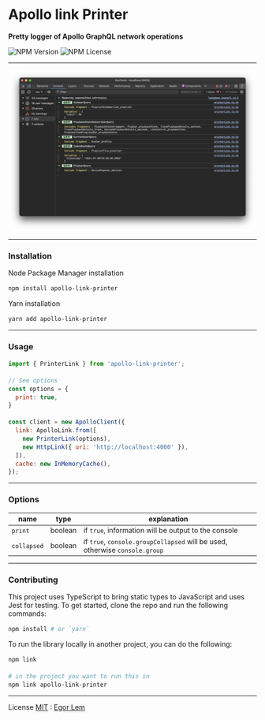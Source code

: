 # Apollo link Printer         

**Pretty logger of Apollo GraphQL network operations** 

![NPM Version](https://img.shields.io/npm/v/apollo-link-printer?style=for-the-badge&color=%2384D5AC&labelColor=%23303030) 
![NPM License](https://img.shields.io/npm/l/apollo-link-printer?style=for-the-badge&color=%235DB0D9&labelColor=%23303030) 

---

![Preview](https://raw.githubusercontent.com/egorlem/apollo-link-printer/main/doc/preview.d.png)

---

### Installation
Node Package Manager installation
```bash
npm install apollo-link-printer
```
Yarn installation
```bash
yarn add apollo-link-printer
```
---

### Usage 

```js
import { PrinterLink } from 'apollo-link-printer';

// See options
const options = {
  print: true,
}

const client = new ApolloClient({
  link: ApolloLink.from([
    new PrinterLink(options),
    new HttpLink({ uri: 'http://localhost:4000' }),
  ]),
  cache: new InMemoryCache(),
});
```
---
### Options

| name | type | explanation |
| --- | --- | --- |
| ```print``` | boolean | if ```true```, information will be output to the console |
| ```collapsed``` | boolean | if ```true```, ```console.groupCollapsed``` will be used, otherwise ```console.group``` |

---

### Contributing

This project uses TypeScript to bring static types to JavaScript and uses Jest for testing. To get started, clone the repo and run the following commands:

```bash
npm install # or `yarn`
```
To run the library locally in another project, you can do the following:

```bash
npm link

# in the project you want to run this in
npm link apollo-link-printer
```
--- 

License [MIT](https://github.com/egorlem/apollo-link-printer/blob/8d706dceb29d9c5ef85b5cd315efefcb4d924d48/LICENSE.md) : [Egor Lem](https://egorlem.com/)
